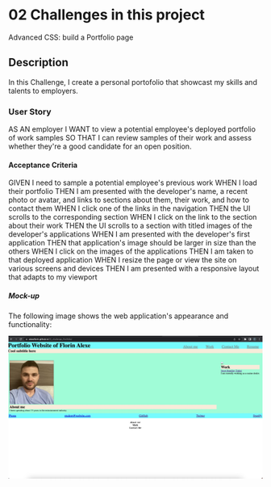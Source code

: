 # 02 Challenges in this project
Advanced CSS: build a Portfolio page

## Description 
In this Challenge, I create a personal portofolio that showcast my skills and talents to employers.

### User Story
AS AN employer
I WANT to view a potential employee's deployed portfolio of work samples
SO THAT I can review samples of their work and assess whether they're a good candidate for an open position.

#### Acceptance Criteria
GIVEN I need to sample a potential employee's previous work
WHEN I load their portfolio
THEN I am presented with the developer's name, a recent photo or avatar, and links to sections about them, their work, and how to contact them
WHEN I click one of the links in the navigation
THEN the UI scrolls to the corresponding section
WHEN I click on the link to the section about their work
THEN the UI scrolls to a section with titled images of the developer's applications
WHEN I am presented with the developer's first application
THEN that application's image should be larger in size than the others
WHEN I click on the images of the applications
THEN I am taken to that deployed application
WHEN I resize the page or view the site on various screens and devices
THEN I am presented with a responsive layout that adapts to my viewport

##### Mock-up
The following image shows the web application's appearance and functionality:

![Florin Alexe portofolio](./assets/images/Selected%20May%2021%202023%2000%3A32%3A37.png)


